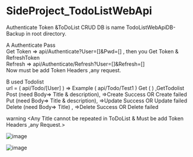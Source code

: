 # SideProject_TodoListWebApi
Authenticate Token &amp;ToDoList CRUD
DB is name TodoListWebApiDB-Backup in root directory.

A   Authenticate Pass   
Get Token => api/Authenticate?User=[]&Pwd=[] , then you Get Token & RefreshToken    
Refresh   => api/Authenticate/Refresh?User=[]&Refresh=[]    
Now must be add Token Headers ,any request.

B   used Todolist    
url = ( api/Todo/[User] ) => Example ( api/Todo/Test1 )
Get    ( )                              ,GetTodolist    
Post   (need Body=> Title & description), =>Create Success OR Create failed    
Put    (need Body=> Title & description), =>Update Success OR Update failed    
Delete (need Body=> Title)              , =>Delete Success OR Delete failed


warning <Any Title cannot be repeated in ToDoList & Must be add Token Headers ,any Request.>
        
![image](https://github.com/Eliasfunction/SideProjectSelf_TodoListWebApiAndJWT/blob/master/ReadmeIMG/ER_MAP.png)

![image](https://github.com/Eliasfunction/SideProjectSelf_TodoListWebApiAndJWT/blob/master/ReadmeIMG/Database%20Tools.png)
